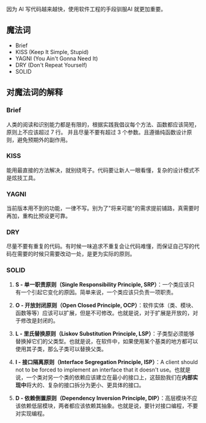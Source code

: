 因为 AI 写代码越来越快，使用软件工程的手段驯服AI 就更加重要。

## 魔法词

- Brief
- KISS (Keep It Simple, Stupid)
- YAGNI (You Ain't Gonna Need It)
- DRY (Don't Repeat Yourself)
- SOLID

## 对魔法词的解释
### Brief
人类的阅读和识别能力都是有限的，根据实践我倡议每个方法、函数都应该简短，原则上不应该超过 7 行。 并且尽量不要有超过 3 个参数。且遵循纯函数设计原则，避免预期外的副作用。
### KISS
能用最直接的方法解决，就别绕弯子。代码要让新人一眼看懂，复杂的设计模式不是炫技工具。

### YAGNI
当前版本用不到的功能，一律不写。别为了"将来可能"的需求提前铺路，真需要时再加，重构比预设更可靠。

### DRY

尽量不要有重复的代码。有时候一味追求不重复会让代码难懂，而保证自己写的代码在需要的时候只需要改动一处，是更为实际的原则。

### SOLID
1. **S - 单一职责原则（Single Responsibility Principle, SRP）**：一个类应该只有一个引起它变化的原因。简单来说，一个类应该只负责一项职责。

2. **O - 开放封闭原则（Open Closed Principle, OCP）**：软件实体（类、模块、函数等等）应该可以扩展，但是不可修改。也就是说，对于扩展是开放的，对于修改是封闭的。

3. **L - 里氏替换原则（Liskov Substitution Principle, LSP）**：子类型必须能够替换掉它们的父类型。也就是说，在软件中，如果使用某个基类的地方都可以使用其子类，那么子类可以替换父类。

4. **I - 接口隔离原则（Interface Segregation Principle, ISP）**：A client should not to be forced to implement an interface that it doesn't use。也就是说，一个类对另一个类的依赖应该建立在最小的接口上，这鼓励我们在**内部实现中**将大的、复杂的接口拆分为更小、更具体的接口。

5. **D - 依赖倒置原则（Dependency Inversion Principle, DIP）**：高层模块不应该依赖低层模块，两者都应该依赖其抽象。也就是说，要针对接口编程，不要对实现编程。